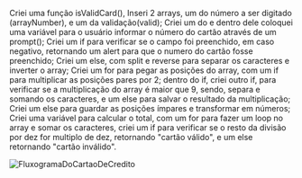 Criei uma função isValidCard(),
Inseri 2 arrays, um do número a ser digitado (arrayNumber), e um da validação(valid);
Criei um do e dentro dele coloquei uma variável para o usuário informar o número do cartão através de um prompt();
Criei um if para verificar se o campo foi preenchido, em caso negativo, retornando um alert para que o numero do cartão fosse preenchido;
Criei um else, com split e reverse para separar os caracteres e inverter o array;
Criei um for para pegar as posições do array, com um if para multiplicar as posições pares por 2; dentro do if, criei outro if, para verificar se a multiplicação do array é maior que 9, sendo, separa e somando os caracteres, e um else para salvar o resultado da multiplicação;
Criei um else para guardar as posições ímpares e transformar em números;
Criei uma variável para calcular o total, com um for para fazer um loop no array e somar os caracteres, criei um if para verificar se o resto da divisão por dez for multiplo de dez, retornando "cartão válido", e um else retornando "cartão inválido".

![FluxogramaDoCartaoDeCredito](FluxogramadoCartaodeCredito.JPEG)

